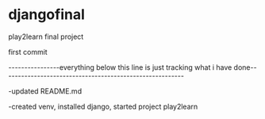 # djangofinal
play2learn final project

first commit


----------------everything below this line is just tracking what i have done---------------------------------------------------------

-updated README.md


-created venv, installed django, started project play2learn
